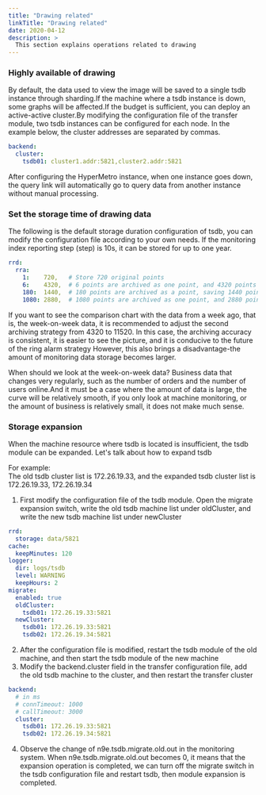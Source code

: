 ```yaml
---
title: "Drawing related"
linkTitle: "Drawing related"
date: 2020-04-12
description: >
  This section explains operations related to drawing
---
```


### Highly available of drawing

By default, the data used to view the image will be saved to a single tsdb instance through sharding.If the machine where a tsdb instance is down, some graphs will be affected.If the budget is sufficient, you can deploy an active-active cluster.By modifying the configuration file of the transfer module, two tsdb instances can be configured for each node. In the example below, the cluster addresses are separated by commas.

```yaml
backend:
  cluster:
    tsdb01: cluster1.addr:5821,cluster2.addr:5821
```

After configuring the HyperMetro instance, when one instance goes down, the query link will automatically go to query data from another instance without manual processing.

### Set the storage time of drawing data

The following is the default storage duration configuration of tsdb, you can modify the configuration file according to your own needs. If the monitoring index reporting step (step) is 10s, it can be stored for up to one year.

```yaml
rrd:
  rra:
    1:    720,   # Store 720 original points
    6:    4320,  # 6 points are archived as one point, and 4320 points are saved
    180:  1440,  # 180 points are archived as a point, saving 1440 points
    1080: 2880,  # 1080 points are archived as one point, and 2880 points are saved
```

If you want to see the comparison chart with the data from a week ago, that is, the week-on-week data, it is recommended to adjust the second archiving strategy from 4320 to 11520. In this case, the archiving accuracy is consistent, it is easier to see the picture, and it is conducive to the future of the ring alarm strategy However, this also brings a disadvantage-the amount of monitoring data storage becomes larger.

When should we look at the week-on-week data? Business data that changes very regularly, such as the number of orders and the number of users online.And it must be a case where the amount of data is large, the curve will be relatively smooth, if you only look at machine monitoring, or the amount of business is relatively small, it does not make much sense.

### Storage expansion
When the machine resource where tsdb is located is insufficient, the tsdb module can be expanded. Let's talk about how to expand tsdb
    
For example:   
The old tsdb cluster list is 172.26.19.33, and the expanded tsdb cluster list is 172.26.19.33, 172.26.19.34

1. First modify the configuration file of the tsdb module. Open the migrate expansion switch, write the old tsdb machine list under oldCluster, and write the new tsdb machine list under newCluster
```yaml
rrd:
  storage: data/5821
cache:
  keepMinutes: 120
logger:
  dir: logs/tsdb
  level: WARNING
  keepHours: 2
migrate:
  enabled: true
  oldCluster:
    tsdb01: 172.26.19.33:5821
  newCluster:
    tsdb01: 172.26.19.33:5821
    tsdb02: 172.26.19.34:5821
```
2. After the configuration file is modified, restart the tsdb module of the old machine, and then start the tsdb module of the new machine
3. Modify the backend.cluster field in the transfer configuration file, add the old tsdb machine to the cluster, and then restart the transfer cluster
```yaml
backend:
  # in ms
  # connTimeout: 1000
  # callTimeout: 3000
  cluster:
    tsdb01: 172.26.19.33:5821
    tsdb02: 172.26.19.34:5821
```
4. Observe the change of n9e.tsdb.migrate.old.out in the monitoring system. When n9e.tsdb.migrate.old.out becomes 0, it means that the expansion operation is completed, we can turn off the migrate switch in the tsdb configuration file and restart tsdb, then module expansion is completed.
